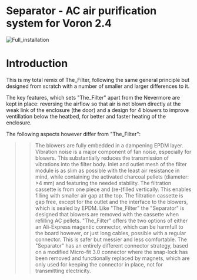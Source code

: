 # Separator - AC air purification system for Voron 2.4

![Full_installation](https://github.com/thejiral/Separator-filtration_system/assets/62755624/00366042-8d77-4483-a73f-eb24123f4942)


# Introduction

This is my total remix of The_Filter, following the same general principle but designed from scratch with a number of smaller and larger differences to it.

The key features, which sets "The_Filter" apart from the Nevermore are kept in place: reversing the airflow so that air is not blown directly at the weak link of the enclosure (the door) and a design for 4 blowers to improve ventillation below the heatbed, for better and faster heating of the enclosure.

The following aspects however differ from "The_Filter": 

>> The blowers are fully embedded in a dampening EPDM layer. Vibration noise is a major component of fan noise, especially for blowers. This substantially reduces the transmission of vibrations into the filter body. 
>> Inlet and outlet mesh of the filter module is as slim as possible with the least air resistance in mind, while containing the activated charcoal pellets (diameter: >4 mm) and featuring the needed stability. 
>> The filtration cassette is from one piece and (re-)filled vertically. This enables filling with smaller air gap at the top.
>> The filtration cassette is gap free, except for the outlet and the interface to the blowers, which is sealed by EPDM.
>> Like "The_Filter" the "Separator" is designed that blowers are removed with the cassette when refilling AC pellets. "The_Filter" offers the two options of either an Ali-Express magentic connector, which can be harmfull to the board however, or just long cables, possible with a regular connector. This is safer but messier and less comfortable. The "Separator" has an entirely different connector strategy, based on a modified Micro-fit 3.0 connector where the snap-lock has been removed and functionally replaced by magnets, which are only used for keeping the connector in place, not for transmitting electricity. 






